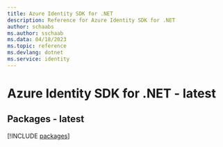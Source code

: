 ```yaml
---
title: Azure Identity SDK for .NET
description: Reference for Azure Identity SDK for .NET
author: schaabs
ms.author: sschaab
ms.data: 04/18/2023
ms.topic: reference
ms.devlang: dotnet
ms.service: identity
---
```

# Azure Identity SDK for .NET - latest
## Packages - latest
[!INCLUDE [packages](identity-index.md)]